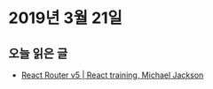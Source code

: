 # 2019년 3월 21일

## 오늘 읽은 글

* [React Router v5 | React training, Michael Jackson]([https://medium.com/inturn-eng/naming-styled-components-d7097950a245](https://reacttraining.com/blog/react-router-v5/))
